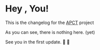 # Hey , You!

This is the changelog for the [APCT](https://github.com/7luk/APCT) project

As you can see, there is nothing here. (yet)

See you in the first update.  👋 👋

